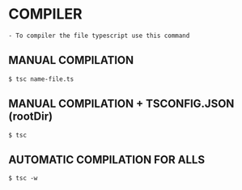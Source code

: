 
# COMPILER

    - To compiler the file typescript use this command



## MANUAL COMPILATION    

    $ tsc name-file.ts



## MANUAL COMPILATION  + TSCONFIG.JSON (rootDir)  

    $ tsc


## AUTOMATIC COMPILATION FOR ALLS

    $ tsc -w 



